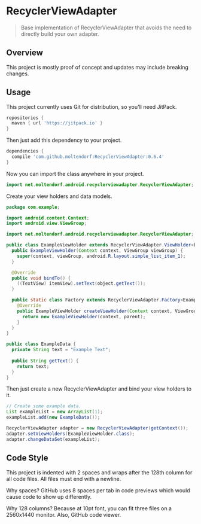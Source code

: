 RecyclerViewAdapter
===================

> Base implementation of RecyclerViewAdapter that avoids the need to directly build your own adapter. 

## Overview

This project is mostly proof of concept and updates may include breaking changes.

## Usage

This project currently uses Git for distribution, so you'll need JitPack.
 
```gradle
repositories {
  maven { url 'https://jitpack.io' }
}
```

Then just add this dependency to your project.

```gradle
dependencies {
  compile 'com.github.moltendorf:RecyclerViewAdapter:0.6.4'
}
```

Now you can import the class anywhere in your project.
 
```java 
import net.moltendorf.android.recyclerviewadapter.RecyclerViewAdapter;
```

Create your view holders and data models.

```java
package com.example;

import android.content.Context;
import android.view.ViewGroup;

import net.moltendorf.android.recyclerviewadapter.RecyclerViewAdapter;

public class ExampleViewHolder extends RecyclerViewAdapter.ViewHolder<ExampleData> {
  public ExampleViewHolder(Context context, ViewGroup viewGroup) {
    super(context, viewGroup, android.R.layout.simple_list_item_1);
  }

  @Override
  public void bindTo() {
    ((TextView) itemView).setText(object.getText());
  }

  public static class Factory extends RecyclerViewAdapter.Factory<ExampleViewHolder> {
    @Override
    public ExampleViewHolder createViewHolder(Context context, ViewGroup parent) {
      return new ExampleViewHolder(context, parent);
    }
  }
}

public class ExampleData {
  private String text = "Example Text";
  
  public String getText() {
    return text;
  }
}

```

Then just create a new RecyclerViewAdapter and bind your view holders to it.

```java
// Create some example data.
List exampleList = new ArrayList(1);
exampleList.add(new ExampleData());

RecyclerViewAdapter adapter = new RecyclerViewAdapter(getContext());
adapter.setViewHolders(ExampleViewHolder.class);
adapter.changeDataSet(exampleList);
```

## Code Style

This project is indented with 2 spaces and wraps after the 128th column for all code files. All files must end with a newline.

Why spaces? GitHub uses 8 spaces per tab in code previews which would cause code to show up differently.
  
Why 128 columns? Because at 10pt font, you can fit three files on a 2560x1440 monitor. Also, GitHub code viewer.

